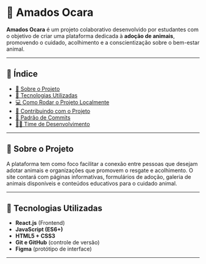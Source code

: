 # 🐾 Amados Ocara

**Amados Ocara** é um projeto colaborativo desenvolvido por estudantes com o objetivo de criar uma plataforma dedicada à **adoção de animais**, promovendo o cuidado, acolhimento e a conscientização sobre o bem-estar animal.

---

## 📌 Índice

- [📖 Sobre o Projeto](#-sobre-o-projeto)
- [🚀 Tecnologias Utilizadas](#-tecnologias-utilizadas)
- [💻 Como Rodar o Projeto Localmente](#-como-rodar-o-projeto-localmente)
- [🌱 Contribuindo com o Projeto](#-contribuindo-com-o-projeto)
- [🧠 Padrão de Commits](#-padrão-de-commits)
- [👩‍💻 Time de Desenvolvimento](#-time-de-desenvolvimento)

---

## 📖 Sobre o Projeto

A plataforma tem como foco facilitar a conexão entre pessoas que desejam adotar animais e organizações que promovem o resgate e acolhimento. O site contará com páginas informativas, formulários de adoção, galeria de animais disponíveis e conteúdos educativos para o cuidado animal.

---

## 🚀 Tecnologias Utilizadas

- **React.js** (Frontend)
- **JavaScript (ES6+)**
- **HTML5 + CSS3**
- **Git e GitHub** (controle de versão)
- **Figma** (protótipo de interface)

---
